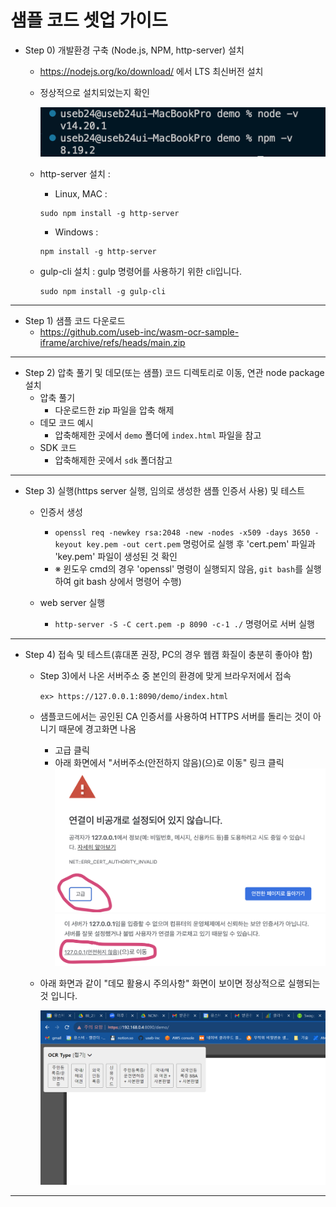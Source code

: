 # 샘플 코드 셋업 가이드

- Step 0) 개발환경 구축 (Node.js, NPM, http-server) 설치

  - https://nodejs.org/ko/download/ 에서 LTS 최신버전 설치
  - 정상적으로 설치되었는지 확인

    <img src="./assets/node-npm install.png" />

  - http-server 설치 :
    - Linux, MAC :
    ```shell
    sudo npm install -g http-server
    ```
    - Windows :
    ```batch
    npm install -g http-server
    ```
  - gulp-cli 설치 :
    gulp 명령어를 사용하기 위한 cli입니다.
    ```shell
    sudo npm install -g gulp-cli
    ```

---

- Step 1) 샘플 코드 다운로드
  - https://github.com/useb-inc/wasm-ocr-sample-iframe/archive/refs/heads/main.zip

---

- Step 2) 압축 풀기 및 데모(또는 샘플) 코드 디렉토리로 이동, 연관 node package 설치
  - 압축 풀기
    - 다운로드한 zip 파일을 압축 해제
  - 데모 코드 예시
    - 압축해제한 곳에서 `demo` 폴더에 `index.html` 파일을 참고
  - SDK 코드 
    - 압축해제한 곳에서 `sdk` 폴더참고

---

- Step 3) 실행(https server 실행, 임의로 생성한 샘플 인증서 사용) 및 테스트

  - 인증서 생성
    - ```openssl req -newkey rsa:2048 -new -nodes -x509 -days 3650 -keyout key.pem -out cert.pem``` 명렁어로 실행 후 'cert.pem' 파일과 'key.pem' 파일이 생성된 것 확인
    - ※ 윈도우 cmd의 경우 'openssl' 명령이 실행되지 않음, ```git bash```를 실행하여 git bash 상에서 명령어 수행)

  - web server 실행
    - ```http-server -S -C cert.pem -p 8090 -c-1 ./``` 명령어로 서버 실행

---

- Step 4) 접속 및 테스트(휴대폰 권장, PC의 경우 웹캠 화질이 충분히 좋아야 함)
  - Step 3)에서 나온 서버주소 중 본인의 환경에 맞게 브라우저에서 접속

    ```ex> https://127.0.0.1:8090/demo/index.html```

  - 샘플코드에서는 공인된 CA 인증서를 사용하여 HTTPS 서버를 돌리는 것이 아니기 때문에 경고화면 나옴
    - 고급 클릭
    - 아래 화면에서 "서버주소(안전하지 않음)(으)로 이동" 링크 클릭
      <img src="./assets/btn click.png" />
      <img src="./assets/link click.png" />
  - 아래 화면과 같이 "데모 활용시 주의사항" 화면이 보이면 정상적으로 실행되는 것 입니다.

    <img src="./assets/demo-web.png" />

---

